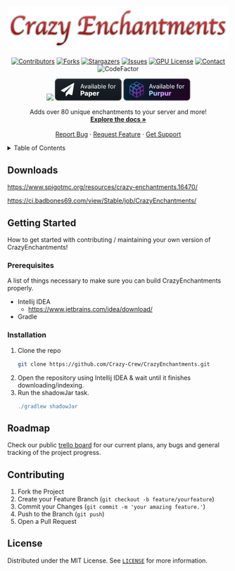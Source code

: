 <br />

[![CrazyEnchantments](https://raw.githubusercontent.com/RyderBelserion/Assets/main/crazycrew/banners/CrazyEnchantments.png)](https://www.spigotmc.org/resources/crazy-enchantments.16470/)

<div align="center">

[![Contributors][contributors-shield]][contributors-url]
[![Forks][forks-shield]][forks-url]
[![Stargazers][stars-shield]][stars-url]
[![Issues][issues-shield]][issues-url]
[![GPU License][license-shield]][license-url]
[![Contact][discord-shield]][discord-url]
![CodeFactor][codefactor-shield]

<a href="/#"><img src="https://raw.githubusercontent.com/intergrav/devins-badges/v2/assets/cozy/unsupported/spigot_64h.png" height="50"></a>
<a href="/#"><img src="https://raw.githubusercontent.com/intergrav/devins-badges/v2/assets/cozy/supported/paper_64h.png" height="50"></a>
<a href="/#"><img src="https://raw.githubusercontent.com/intergrav/devins-badges/v2/assets/cozy/supported/purpur_64h.png" height="50"></a>

  <p align="center">
    Adds over 80 unique enchantments to your server and more!
    <br />
    <a href="https://github.com/Crazy-Crew/CrazyEnchantments/wiki"><strong>Explore the docs »</strong></a>
    <br />
    <br />
    <a href="https://github.com/Crazy-Crew/CrazyEnchantments/issues">Report Bug</a>
    ·
    <a href="https://github.com/Crazy-Crew/CrazyEnchantments/discussions/categories/feature-rquests">Request Feature</a>
    ·
    <a href="https://github.com/Crazy-Crew/CrazyEnchantments/discussions/categories/support">Get Support</a>
  </p>
</div>

<!-- TABLE OF CONTENTS -->
<details>
  <summary>Table of Contents</summary>
  <ol>
    <li>
      <a href="#getting-started">Getting Started</a>
      <ul>
        <li><a href="#prerequisites">Prerequisites</a></li>
        <li><a href="#installation">Installation</a></li>
      </ul>
    </li>
    <li><a href="#roadmap">Roadmap</a></li>
    <li><a href="#contributing">Contributing</a></li>
    <li><a href="#license">License</a></li>
    <li><a href="#contact">Contact</a></li>
  </ol>
</details>

## Downloads
https://www.spigotmc.org/resources/crazy-enchantments.16470/

https://ci.badbones69.com/view/Stable/job/CrazyEnchantments/

## Getting Started

How to get started with contributing / maintaining your own version of CrazyEnchantments!

### Prerequisites

A list of things necessary to make sure you can build CrazyEnchantments properly.
* Intellij IDEA
    * https://www.jetbrains.com/idea/download/
* Gradle

### Installation

1. Clone the repo
   ```sh
   git clone https://github.com/Crazy-Crew/CrazyEnchantments.git
   ```
2. Open the repository using Intellij IDEA & wait until it finishes downloading/indexing.
3. Run the shadowJar task.
   ```gradle
   ./gradlew shadowJar
   ```

## Roadmap

Check our public [trello board](https://trello.com/b/AJvEmcbL) for our current plans, any bugs and general tracking of the project progress.

## Contributing

1. Fork the Project
2. Create your Feature Branch (`git checkout -b feature/yourfeature`)
3. Commit your Changes (`git commit -m 'your amazing feature.'`)
4. Push to the Branch (`git push`)
5. Open a Pull Request

## License

Distributed under the MIT License. See [`LICENSE`](/LICENSE) for more information.

[discord-shield]: https://img.shields.io/discord/182615261403283459.svg?style=for-the-badge
[discord-url]: https://discord.gg/crazycrew

[contributors-shield]: https://img.shields.io/github/contributors/Crazy-Crew/CrazyEnchantments.svg?style=for-the-badge
[contributors-url]: https://github.com/Crazy-Crew/CrazyEnchantments/graphs/contributors
[forks-shield]: https://img.shields.io/github/forks/Crazy-Crew/CrazyEnchantments.svg?style=for-the-badge
[forks-url]: https://github.com/Crazy-Crew/CrazyEnchantments/network/members
[stars-shield]: https://img.shields.io/github/stars/Crazy-Crew/CrazyEnchantments.svg?style=for-the-badge
[stars-url]: https://github.com/Crazy-Crew/CrazyEnchantments/stargazers
[issues-shield]: https://img.shields.io/github/issues/Crazy-Crew/CrazyEnchantments.svg?style=for-the-badge
[issues-url]: https://github.com/Crazy-Crew/CrazyEnchantments/issues
[license-shield]: https://img.shields.io/github/license/Crazy-Crew/CrazyEnchantments.svg?style=for-the-badge
[license-url]: https://github.com/Crazy-Crew/CrazyEnchantments/blob/master/LICENSE

[codefactor-shield]: https://img.shields.io/codefactor/grade/github/crazy-crew/CrazyEnchantments/main?style=for-the-badge
